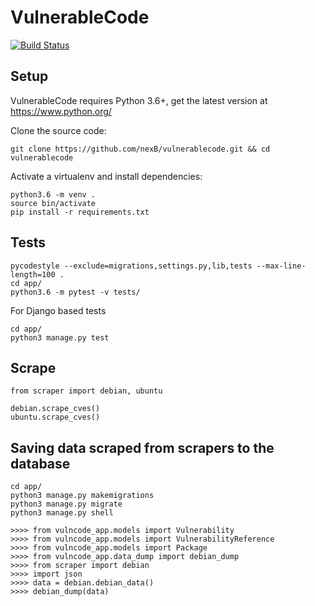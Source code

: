 # VulnerableCode

[![Build Status](https://travis-ci.org/nexB/vulnerablecode.svg?branch=develop)](https://travis-ci.org/nexB/vulnerablecode)

Setup
-----
VulnerableCode requires Python 3.6+, get the latest version at https://www.python.org/

Clone the source code:

```
git clone https://github.com/nexB/vulnerablecode.git && cd vulnerablecode
```

Activate a virtualenv and install dependencies:

```
python3.6 -m venv .
source bin/activate
pip install -r requirements.txt
```

Tests
-----

```
pycodestyle --exclude=migrations,settings.py,lib,tests --max-line-length=100 .
cd app/
python3.6 -m pytest -v tests/
```
For Django based tests
```
cd app/
python3 manage.py test
```

Scrape
------

```
from scraper import debian, ubuntu

debian.scrape_cves()
ubuntu.scrape_cves()
```
Saving data scraped from scrapers to the database
-----

```
cd app/
python3 manage.py makemigrations
python3 manage.py migrate
python3 manage.py shell

>>>> from vulncode_app.models import Vulnerability
>>>> from vulncode_app.models import VulnerabilityReference
>>>> from vulncode_app.models import Package
>>>> from vulncode_app.data_dump import debian_dump
>>>> from scraper import debian 
>>>> import json
>>>> data = debian.debian_data()
>>>> debian_dump(data)
```
